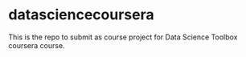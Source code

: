 datasciencecoursera
===================

This is the repo to submit as course project for Data Science Toolbox coursera course.
